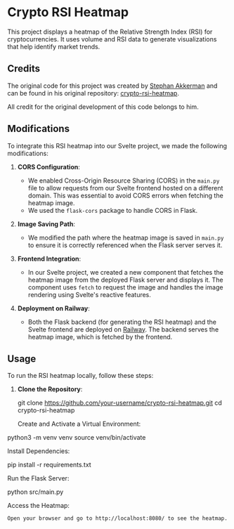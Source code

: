 # Crypto RSI Heatmap

This project displays a heatmap of the Relative Strength Index (RSI) for cryptocurrencies. It uses volume and RSI data to generate visualizations that help identify market trends.

## Credits

The original code for this project was created by [Stephan Akkerman](https://github.com/StephanAkkerman) and can be found in his original repository: [crypto-rsi-heatmap](https://github.com/StephanAkkerman/crypto-rsi-heatmap).

All credit for the original development of this code belongs to him.

## Modifications

To integrate this RSI heatmap into our Svelte project, we made the following modifications:

1. **CORS Configuration**: 
   - We enabled Cross-Origin Resource Sharing (CORS) in the `main.py` file to allow requests from our Svelte frontend hosted on a different domain. This was essential to avoid CORS errors when fetching the heatmap image.
   - We used the `flask-cors` package to handle CORS in Flask.

2. **Image Saving Path**:
   - We modified the path where the heatmap image is saved in `main.py` to ensure it is correctly referenced when the Flask server serves it.

3. **Frontend Integration**:
   - In our Svelte project, we created a new component that fetches the heatmap image from the deployed Flask server and displays it. The component uses `fetch` to request the image and handles the image rendering using Svelte's reactive features.

4. **Deployment on Railway**:
   - Both the Flask backend (for generating the RSI heatmap) and the Svelte frontend are deployed on [Railway](https://railway.app). The backend serves the heatmap image, which is fetched by the frontend.

## Usage

To run the RSI heatmap locally, follow these steps:

1. **Clone the Repository**:
  
   git clone https://github.com/your-username/crypto-rsi-heatmap.git
   cd crypto-rsi-heatmap

    Create and Activate a Virtual Environment:

  

python3 -m venv venv
source venv/bin/activate

Install Dependencies:



pip install -r requirements.txt

Run the Flask Server:



python src/main.py

Access the Heatmap:

    Open your browser and go to http://localhost:8080/ to see the heatmap.